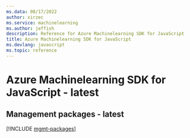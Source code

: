 ```yaml
---
ms.data: 08/17/2022
author: xirzec
ms.service: machinelearning
ms.author: jeffish
description: Reference for Azure Machinelearning SDK for JavaScript
title: Azure Machinelearning SDK for JavaScript
ms.devlang: javascript
ms.topic: reference
---
```

# Azure Machinelearning SDK for JavaScript - latest

## Management packages - latest
[!INCLUDE [mgmt-packages](machinelearning-mgmt-index.md)]